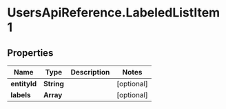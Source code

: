 # UsersApiReference.LabeledListItem1

## Properties

Name | Type | Description | Notes
------------ | ------------- | ------------- | -------------
**entityId** | **String** |  | [optional] 
**labels** | **Array** |  | [optional] 


